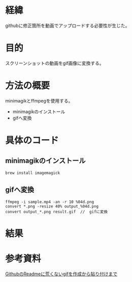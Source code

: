 
# 経緯
githubに修正箇所を動画でアップロードする必要性が生じた。

# 目的
スクリーンショットの動画をgif画像に変換する。

# 方法の概要
minimagikとffmpegを使用する。

- minimagikのインストール
- gifへ変換

# 具体のコード

## minimagikのインストール
```
brew install imagemagick
```

## gifへ変換
```
ffmpeg -i sample.mp4 -an -r 10 %04d.png
convert *.png -resize 40% output_%04d.png
convert output_*.png result.gif  //  gifに変換
```

# 結果

# 参考資料
[GithubのReadmeに荒くないgifを作成から貼り付けまで](https://qiita.com/_kskymst/items/ebeb0c59b603c7224eac)

